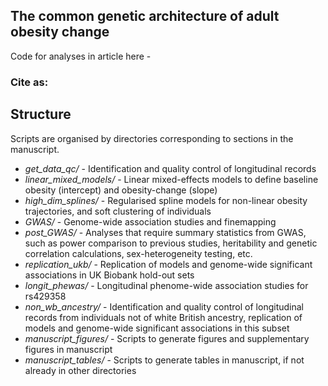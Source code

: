 ## The common genetic architecture of adult obesity change

Code for analyses in article here - 

### Cite as: 

## Structure
Scripts are organised by directories corresponding to sections in the manuscript.

- *get_data_qc/* - Identification and quality control of longitudinal records
- *linear_mixed_models/* - Linear mixed-effects models to define baseline obesity (intercept) and obesity-change (slope)
- *high_dim_splines/* - Regularised spline models for non-linear obesity trajectories, and soft clustering of individuals
- *GWAS/* - Genome-wide association studies and finemapping
- *post_GWAS/* - Analyses that require summary statistics from GWAS, such as power comparison to previous studies, heritability and genetic correlation calculations, sex-heterogeneity testing, etc. 
- *replication_ukb/* - Replication of models and genome-wide significant associations in UK Biobank hold-out sets
- *longit_phewas/* - Longitudinal phenome-wide association studies for rs429358
- *non_wb_ancestry/* - Identification and quality control of longitudinal records from individuals not of white British ancestry, replication of models and genome-wide significant associations in this subset
- *manuscript_figures/* - Scripts to generate figures and supplementary figures in manuscript
- *manuscript_tables/* - Scripts to generate tables in manuscript, if not already in other directories
